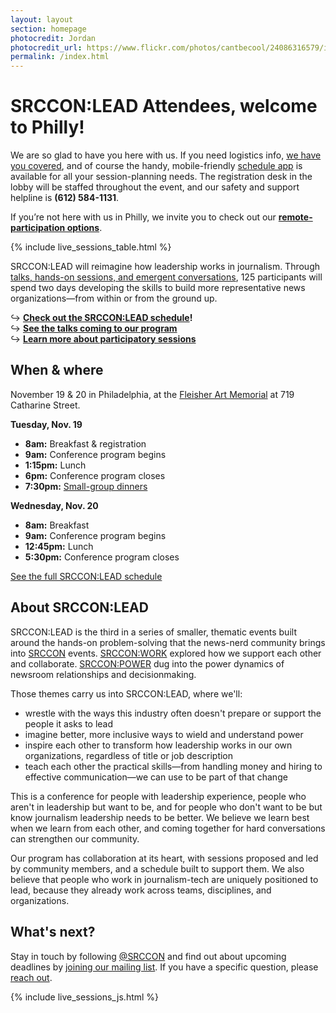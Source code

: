 ```yaml
---
layout: layout
section: homepage
photocredit: Jordan
photocredit_url: https://www.flickr.com/photos/cantbecool/24086316579/in/photolist-CGqELk-25vHbtW-by2APr-bde4Dg-qbQtub-69PkGX-4k5u5A-wTRqM-74AhD5-74Ahu7-9BzBMX-b4NXHi-69TzXs-ayqFEp-9Tw2GU-69YKNF-4o7pT1-69PoXz-21D1iL-bk7uqj-rRqDu3-meEejW-7chLnV-jMQX4x-21CZ2q-aU1CmM-8GiDdv-9xzDqT-fMwxo2-6HKWGA-74Ai6o-fMP5Cj-6HKW7N-ck5Rfb-cpmUXU-n3AAKX-emaTsw-49GgCy-259cV9v-TMd3AF-nun6Ps-XDQvGy-bjWbsr-aTpR2D-6VE69o-6VA26R-b239ok-4H84KL-2fTcJQ-7oXgjn
permalink: /index.html
---
```


# SRCCON:LEAD Attendees, welcome to Philly!

We are so glad to have you here with us. If you need logistics info, [we have you covered](/logistics), and of course the handy, mobile-friendly [schedule app](https://lead.srccon.org/schedule) is available for all your session-planning needs. The registration desk in the lobby will be staffed throughout the event, and our safety and support helpline is **(612) 584-1131**.

If you’re not here with us in Philly, we invite you to check out our [**remote-participation options**](/transcription).


{% include live_sessions_table.html %}


SRCCON:LEAD will reimagine how leadership works in journalism. Through [talks, hands-on sessions, and emergent conversations](/program), 125 participants will spend two days developing the skills to build more representative news organizations—from within or from the ground up. 

<p>
    &rarrhk; <strong><a href="/schedule">Check out the SRCCON:LEAD schedule</a>!</strong>
    <br>&rarrhk; <strong><a href="/program/#talks-at-srcconlead">See the talks coming to our program</a></strong>
    <br>&rarrhk; <strong><a href="/program/#sessions-at-srcconlead">Learn more about participatory sessions</a></strong>
</p>

## When & where

November 19 & 20 in Philadelphia, at the [Fleisher Art Memorial](https://fleisher.org/) at 719 Catharine Street.

**Tuesday, Nov. 19**

<ul class="hug">
    <li><strong>8am:</strong> Breakfast & registration</li>
    <li><strong>9am:</strong> Conference program begins</li>
    <li><strong>1:15pm:</strong> Lunch</li>
    <li><strong>6pm:</strong> Conference program closes</li>
    <li><strong>7:30pm:</strong> <a href="/dinner">Small-group dinners</a></li>
</ul>

**Wednesday, Nov. 20**

<ul class="hug">
    <li><strong>8am:</strong> Breakfast</li>
    <li><strong>9am:</strong> Conference program begins</li>
    <li><strong>12:45pm:</strong> Lunch</li>
    <li><strong>5:30pm:</strong> Conference program closes</li>
</ul>

[See the full SRCCON:LEAD schedule](/schedule)

## About SRCCON:LEAD

SRCCON:LEAD is the third in a series of smaller, thematic events built around the hands-on problem-solving that the news-nerd community brings into [SRCCON](https://srccon.org) events. [SRCCON:WORK](https://work.srccon.org/) explored how we support each other and collaborate. [SRCCON:POWER](https://power.srccon.org/) dug into the power dynamics of newsroom relationships and decisionmaking.

Those themes carry us into SRCCON:LEAD, where we'll:

* wrestle with the ways this industry often doesn't prepare or support the people it asks to lead
* imagine better, more inclusive ways to wield and understand power
* inspire each other to transform how leadership works in our own organizations, regardless of title or job description
* teach each other the practical skills—from handling money and hiring to effective communication—we can use to be part of that change

This is a conference for people with leadership experience, people who aren't in leadership but want to be, and for people who don't want to be but know journalism leadership needs to be better. We believe we learn best when we learn from each other, and coming together for hard conversations can strengthen our community.

Our program has collaboration at its heart, with sessions proposed and led by community members, and a schedule built to support them. We also believe that people who work in journalism-tech are uniquely positioned to lead, because they already work across teams, disciplines, and organizations.

## What's next?

Stay in touch by following [@SRCCON](https://twitter.com/srccon) and find out about upcoming deadlines by [joining our mailing list](http://eepurl.com/czSVTL). If you have a specific question, please [reach out](mailto:srccon@opennews.org).

{% include live_sessions_js.html %}